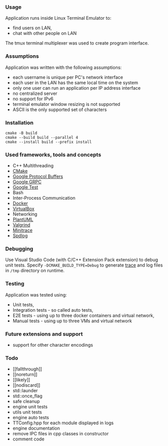 ### Usage
Application runs inside Linux Terminal Emulator to:
- find users on LAN,
- chat with other people on LAN

The tmux terminal multiplexer was used to create program interface.

### Assumptions
Application was written with the following assumptions:
- each username is unique per PC's network interface
- each user in the LAN has the same local time on the system
- only one user can run an application per IP address interface
- no centralized server
- no support for IPv6
- terminal emulator window resizing is not supported
- ASCII is the only supported set of characters

### Installation
```
cmake -B build
cmake --build build --parallel 4
cmake --install build --prefix install
```

### Used frameworks, tools and concepts
- C++ Multithreading
- [CMake](https://cmake.org/)
- [Google Protocol Buffers](https://protobuf.dev/)
- [Google GRPC](https://grpc.io/)
- [Google Test](https://google.github.io/googletest/)
- Bash
- Inter-Process Communication
- [Docker](https://www.docker.com/)
- [VirtualBox](https://www.virtualbox.org/)
- Networking
- [PlantUML](https://valgrind.org/)
- [Valgrind](https://valgrind.org/)
- [Minitrace](https://github.com/hrydgard/minitrace)
- [Spdlog](https://github.com/gabime/spdlog)

### Debugging
Use Visual Studio Code (with C/C++ Extension Pack extension) to debug unit tests. Specify `-DCMAKE_BUILD_TYPE=Debug` to generate [trace](chrome://tracing/) and log files in `/tmp` directory on runtime.

### Testing
Application was tested using:
- Unit tests,
- Integration tests - so called auto tests,
- E2E tests - using up to three docker containers and virtual network,
- Manual tests - using up to three VMs and virtual network

### Future extensions and support
- support for other character encodings

### Todo
- [[fallthrough]]
- [[noreturn]]
- [[likely]]
- [[nodiscard]]
- std::launder
- std::once_flag
- safe cleanup
- engine unit tests
- utils unit tests
- engine auto tests
- TTConfig.hpp for each module displayed in logs
- engine documentation
- remove IPC files in cpp classes in constructor
- comment code
